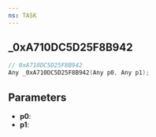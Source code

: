 ```yaml
---
ns: TASK
---
```

## _0xA710DC5D25F8B942

```c
// 0xA710DC5D25F8B942
Any _0xA710DC5D25F8B942(Any p0, Any p1);
```

## Parameters
* **p0**:
* **p1**:
